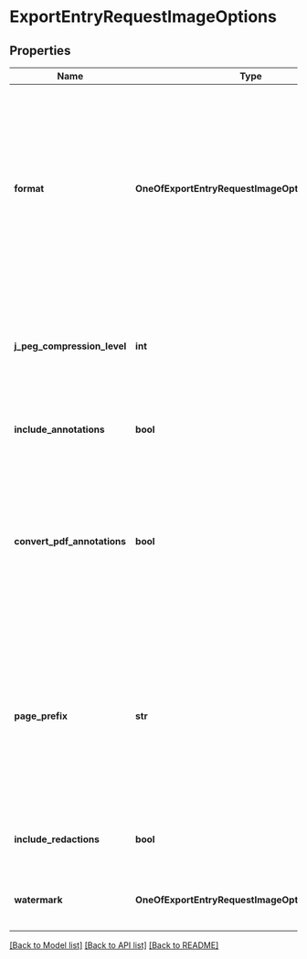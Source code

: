 # ExportEntryRequestImageOptions

## Properties
Name | Type | Description | Notes
------------ | ------------- | ------------- | -------------
**format** | **OneOfExportEntryRequestImageOptionsFormat** | The image format to export as. Options include: MultiPageTIFF, SinglePageTIFF, PNG, PDF and JPEG. The default value is MultiPageTIFF. MultiPageTIFF format is a single multi-page TIFF file. SinglePageTIFF format is multiple single-page TIFF files (in a single zip file). | [optional] 
**j_peg_compression_level** | **int** | The quality level for JPEG compression when exporting images. The value must be between 0 and 100 (inclusive). The default value is 70. | [optional] [default to 70]
**include_annotations** | **bool** | Indicates if the annotations need to be included. The default value is true. | [optional] [default to True]
**convert_pdf_annotations** | **bool** | Indicates if the annotations on the image need to be converted to PDF annotations when exporting to PDF format. The default value is true. This option is only applicable when exporting to PDF format and IncludeAnnotations is true. | [optional] [default to True]
**page_prefix** | **str** | The page prefix of the individual files, when exporting to multi-file format (e.g.zip). The value must have a length of at most 10 characters and only valid characters that can be included in file names are allowed. The default value is \&quot;, Page \&quot;. | [optional] [default to ', Page ']
**include_redactions** | **bool** | Indicates if redactions are included. The default value is true. | [optional] [default to True]
**watermark** | **OneOfExportEntryRequestImageOptionsWatermark** | The watermark element added to each image. No watermark will be added by default. | [optional] 

[[Back to Model list]](../README.md#documentation-for-models) [[Back to API list]](../README.md#documentation-for-api-endpoints) [[Back to README]](../README.md)

